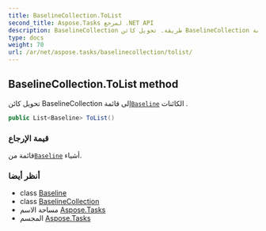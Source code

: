 ```yaml
---
title: BaselineCollection.ToList
second_title: Aspose.Tasks لمرجع .NET API
description: BaselineCollection طريقة. تحويل كائن BaselineCollection إلى قائمةBaseline الكائنات .
type: docs
weight: 70
url: /ar/net/aspose.tasks/baselinecollection/tolist/
---
```

## BaselineCollection.ToList method

تحويل كائن BaselineCollection إلى قائمة[`Baseline`](../../baseline/) الكائنات .

```csharp
public List<Baseline> ToList()
```

### قيمة الإرجاع

قائمة من[`Baseline`](../../baseline/) أشياء.

### أنظر أيضا

* class [Baseline](../../baseline/)
* class [BaselineCollection](../)
* مساحة الاسم [Aspose.Tasks](../../baselinecollection/)
* المجسم [Aspose.Tasks](../../../)


